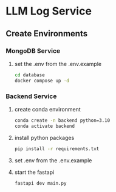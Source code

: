 # LLM Log Service

## Create Environments

### MongoDB Service

1. set the .env from the .env.example
    ```bash
    cd database
    docker compose up -d
    ```

### Backend Service

1. create conda environment
    ```bash
    conda create -n backend python=3.10
    conda activate backend
    ```

2. install python packages
    ```bash
    pip install -r requirements.txt
    ```

3. set .env from the .env.example

4. start the fastapi
    ```bash
    fastapi dev main.py
    ```